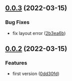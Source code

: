 ## [0.0.3](https://github.com/techmovie/hexo-theme-instapaper/compare/0.0.2...0.0.3) (2022-03-15)

### Bug Fixes

- fix layout error ([2b3ea6b](https://github.com/techmovie/hexo-theme-instapaper/commit/2b3ea6b9148090880ce20935946fe3562272244e))

## [0.0.2](https://github.com/techmovie/hexo-theme-instapaper/compare/0dd30fd7ed00aca3b44e9dcb4b7a4a6577d1b353...0.0.2) (2022-03-15)

### Features

- first version ([0dd30fd](https://github.com/techmovie/hexo-theme-instapaper/commit/0dd30fd7ed00aca3b44e9dcb4b7a4a6577d1b353))
